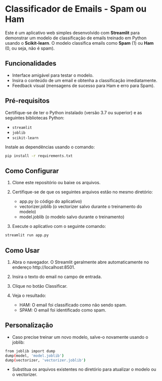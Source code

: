 # Classificador de Emails - Spam ou Ham

Este é um aplicativo web simples desenvolvido com **Streamlit** para demonstrar um modelo de classificação de emails treinado em Python usando o **Scikit-learn**. O modelo classifica emails como **Spam** (1) ou **Ham** (0, ou seja, não é spam).

## Funcionalidades
- Interface amigável para testar o modelo.
- Insira o conteúdo de um email e obtenha a classificação imediatamente.
- Feedback visual (mensagens de sucesso para Ham e erro para Spam).

## Pré-requisitos

Certifique-se de ter o Python instalado (versão 3.7 ou superior) e as seguintes bibliotecas Python:

- `streamlit`
- `joblib`
- `scikit-learn`

Instale as dependências usando o comando:

```bash
pip install -r requirements.txt
```

## Como Configurar

1. Clone este repositório ou baixe os arquivos.
2. Certifique-se de que os seguintes arquivos estão no mesmo diretório:

    - app.py (o código do aplicativo)
    - vectorizer.joblib (o vectorizer salvo durante o treinamento do modelo)
    - model.joblib (o modelo salvo durante o treinamento)

3. Execute o aplicativo com o seguinte comando:
```bash
streamlit run app.py
```

## Como Usar

1. Abra o navegador. O Streamlit geralmente abre automaticamente no endereço http://localhost:8501.
2. Insira o texto do email no campo de entrada.
3. Clique no botão Classificar.
4. Veja o resultado:

   - HAM: O email foi classificado como não sendo spam.
   - SPAM: O email foi identificado como spam.

## Personalização
- Caso precise treinar um novo modelo, salve-o novamente usando o joblib:

```bash
from joblib import dump
dump(model, 'model.joblib')
dump(vectorizer, 'vectorizer.joblib')
```

- Substitua os arquivos existentes no diretório para atualizar o modelo ou o vectorizer.
